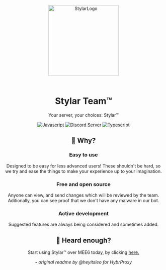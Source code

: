 <div align="center">

<img src="https://i.imgur.com/4LW9K0H.png" alt="StylarLogo" width="224" height="224" style="margin-bottom: 25px;" />

# Stylar Team™️

Your server, your choices: Stylar™️

<a href="https://www.javascript.com/"><img alt="Javascript" src="https://cdn.jsdelivr.net/npm/@intergrav/devins-badges@3.1.2/assets/cozy/built-with/javascript_vector.svg"></a>
<a href="https://discord.com"><img alt="Discord Server" src="https://cdn.jsdelivr.net/npm/@intergrav/devins-badges@3/assets/cozy/social/discord-plural_vector.svg"></a>
<a href="https://www.typescript.com/"><img alt="Typescript" src="https://cdn.jsdelivr.net/npm/@intergrav/devins-badges@3.1.2/assets/cozy/built-with/typescript_vector.svg"></a>

## 🤔 Why?

### Easy to use

Designed to be easy for less advanced users! These shouldn't be hard, so we try and ease the things to make your experience up to your imagination.

### Free and open source

Anyone can view, and send changes which will be reviewed by the team. Aditionally, you can see proof that we don't have any malware in our bot.

### Active development

Suggested features are always being considered and sometimes added.

## 🚀 Heard enough?

Start using Stylar™️ over MEE6 today, by clicking [here.](https://discord.com/api/oauth2/authorize?client_id=1147168520732422287&permissions=28032714141399&scope=bot%20applications.commands)



**-** *original readme by @heyitsleo for HybrProxy*
